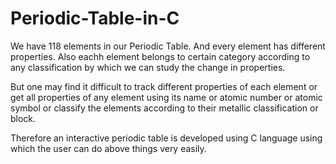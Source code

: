 # Periodic-Table-in-C
We have 118 elements in our Periodic Table. And every element has different properties. Also eachh element belongs to certain category according to any classification by which we can study the change in properties. 

But one may find it difficult to track different properties of each element or get all properties of any element using its name or atomic number or atomic symbol or classify the elements according to their metallic classification or block.

Therefore an interactive periodic table is developed using C language using which the user can do above things very easily.

